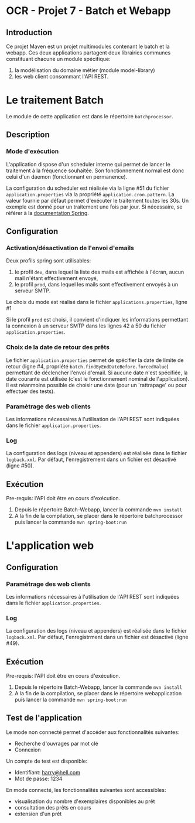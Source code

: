 # OCR - Projet 7 - Batch et Webapp

## Introduction
Ce projet Maven est un projet multimodules contenant le batch et la webapp.
Ces deux applications partagent deux librairies communes constituant chacune un module spécifique:
1. la modélisation du domaine métier (module model-library)
2. les web client consommant l'API REST.


# Le traitement Batch

Le module de cette application est dans le répertoire `batchprocessor`.

## Description
### Mode d'exécution
L'application dispose d'un scheduler interne qui permet de lancer le traitement à la fréquence souhaitée. Son fonctionnement normal est donc celui d'un daemon (fonctionnant en permanence).

La configuration du scheduler est réalisée via la ligne #51 du fichier `application.properties` via la propriété `application.cron.pattern`. La valeur fournie par défaut permet d'exécuter le traitement toutes les 30s. Un exemple est donné pour un traitement une fois par jour. Si nécessaire, se référer à la [documentation Spring](https://docs.spring.io/spring-framework/docs/current/javadoc-api/org/springframework/scheduling/annotation/Scheduled.html).

## Configuration

### Activation/désactivation de l'envoi d'emails
Deux profils spring sont utilisables:
1. le profil `dev`, dans lequel la liste des mails est affichée à l'écran, aucun mail n'étant effectivement envoyé,
2. le profil `prod`, dans lequel les mails sont effectivement envoyés à un serveur SMTP.

Le choix du mode est réalisé dans le fichier `applications.properties`, ligne #1

Si le profil `prod` est choisi, il convient d'indiquer les informations permettant la connexion à un serveur SMTP dans les lignes 42 à 50 du fichier `application.properties`. 

### Choix de la date de retour des prêts
Le fichier `application.properties` permet de spécifier la date de limite de retour (ligne #4, propriété `batch.findByEndDateBefore.forcedValue`) permettant de déclencher l'envoi d'email. Si aucune date n'est spécifiée, la date courante est utilisée (c'est le fonctionnement nominal de l'application).
Il est néanmoins possible de choisir une date (pour un 'rattrapage' ou pour effectuer des tests).

### Paramètrage des web clients
Les informations nécessaires à l'utilisation de l'API REST sont indiquées dans le fichier `application.properties`.

### Log
La configuration des logs (niveau et appenders) est réalisée dans le fichier `logback.xml`. Par défaut, l'enregistrement dans un fichier est désactivé (ligne #50).

## Exécution
Pre-requis: l'API doit être en cours d'exécution.
1. Depuis le répertoire Batch-Webapp, lancer la commande `mvn install`
2. A la fin de la compilation, se placer dans le répertoire batchprocessor puis lancer la commande `mvn spring-boot:run` 


# L'application web

## Configuration

### Paramètrage des web clients
Les informations nécessaires à l'utilisation de l'API REST sont indiquées dans le fichier `application.properties`.

### Log
La configuration des logs (niveau et appenders) est réalisée dans le fichier `logback.xml`. Par défaut, l'enregistrment dans un fichier est désactivé (ligne #49).

## Exécution
Pre-requis: l'API doit être en cours d'exécution.
1. Depuis le répertoire Batch-Webapp, lancer la commande `mvn install`
2. A la fin de la compilation, se placer dans le répertoire webapplication puis lancer la commande `mvn spring-boot:run` 

## Test de l'application
Le mode non connecté permet d'accéder aux fonctionnalités suivantes:
- Recherche d'ouvrages par mot clé
- Connexion 

Un compte de test est disponible:

- Identifiant: harry@hell.com
- Mot de passe: 1234

En mode connecté, les fonctionnalités suivantes sont accessibles:
- visualisation du nombre d'exemplaires disponibles au prêt
- consultation des prêts en cours
- extension d'un prêt